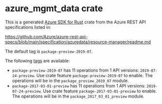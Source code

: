 # azure_mgmt_data crate

This is a generated [Azure SDK for Rust](https://github.com/Azure/azure-sdk-for-rust) crate from the Azure REST API specifications listed in:

https://github.com/Azure/azure-rest-api-specs/blob/main/specification/azuredata/resource-manager/readme.md

The default tag is `package-preview-2019-07`.

The following [tags](https://github.com/Azure/azure-sdk-for-rust/blob/main/services/tags.md) are available:

- `package-preview-2019-07` has 11 operations from 1 API versions: `2019-07-24-preview`. Use crate feature `package-preview-2019-07` to enable. The operations will be in the `package_preview_2019_07` module.
- `package-2017-03-01-preview` has 11 operations from 1 API versions: `2019-07-24-preview`. Use crate feature `package-2017-03-01-preview` to enable. The operations will be in the `package_2017_03_01_preview` module.